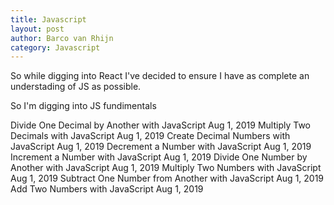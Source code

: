 ```yaml
---
title: Javascript
layout: post
author: Barco van Rhijn
category: Javascript
---
```


So while digging into React I've decided to ensure I have as complete an understading of JS as possible. 

So I'm digging into JS fundimentals


Divide One Decimal by Another with JavaScript		Aug 1, 2019
Multiply Two Decimals with JavaScript		Aug 1, 2019
Create Decimal Numbers with JavaScript		Aug 1, 2019
Decrement a Number with JavaScript		Aug 1, 2019
Increment a Number with JavaScript		Aug 1, 2019
Divide One Number by Another with JavaScript		Aug 1, 2019
Multiply Two Numbers with JavaScript		Aug 1, 2019
Subtract One Number from Another with JavaScript		Aug 1, 2019
Add Two Numbers with JavaScript		Aug 1, 2019